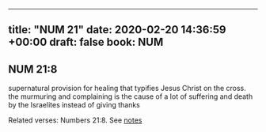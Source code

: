 
---
title: "NUM 21"
date: 2020-02-20 14:36:59 +00:00
draft: false
book: NUM
---

## NUM 21:8

supernatural provision for healing that typifies Jesus Christ on the cross. the murmuring and complaining is the cause of a lot of suffering and death by the Israelites instead of giving thanks

Related verses: Numbers 21:8. See [notes](https://my.bible.com/notes/3368474227623321642)

